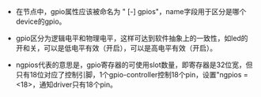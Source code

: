 - 在节点中，gpio属性应该被命名为 " [<name>-] gpios"，name字段用于区分是哪个device的gpio。
- gpio区分为逻辑电平和物理电平，这样可达到软件抽象上的一致性，如led的开和关，可以是低电平有效（开启），可以是高电平有效（开启）。

- ngpios代表的意思是，gpio寄存器的可使用slot数量，即寄存器是32位宽，但只有18位对应了控制引脚，1个gpio-controller控制18个pin，设置"ngpios = <18>，通知driver只有18个pin。

